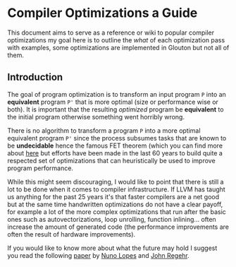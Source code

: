 # Compiler Optimizations a Guide

This document aims to serve as a reference or wiki to popular compiler optimizations
my goal here is to outline the *what* of each optimization pass with examples, some
optimizations are implemented in Glouton but not all of them.

## Introduction

The goal of program optimization is to transform an input program `P` into an **equivalent**
program `P'` that is more optimal (size or performance wise or both).
It is important that the resulting *optimized* program be **equivalent** to the initial program
otherwise something went horribly wrong.

There is no algorithm to transform a program `P` into a more optimal equivalent program `P'` since
the process subsumes tasks that are known to be **undecidable** hence the famous FET theorem
(which you can find more about [here](https://en.wikipedia.org/wiki/Full-employment_theorem) but
efforts have been made in the last 60 years to build quite a respected set of optimizations that
can heuristically be used to improve program performance.

While this might seem discouraging, I would like to point that there is still a lot to be done
when it comes to compiler infrastructure. If LLVM has taught us anything for the past 25 years
it's that faster compilers are a net good but at the same time handwritten optimizations do not
have a clear payoff, for example a lot of the more complex optimizations that run after the basic
ones such as autovectorizations, loop unrolling, function inlining... often increase the amount
of generated code (the performance improvements are often the result of hardware improvements).

If you would like to know more about what the future may hold I suggest you read the following
[paper](https://arxiv.org/abs/1809.02161) by [Nuno Lopes](https://web.ist.utl.pt/nuno.lopes/)
and [John Regehr](https://blog.regehr.org/archives/1619).

